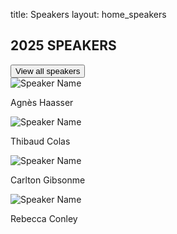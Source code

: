 title: Speakers
layout: home_speakers

<div class="main-container">
    <div class="header-row">
        <h2 class="section-title">2025 SPEAKERS</h2>
        <button class="view-all-btn">View all speakers</button>
    </div>
    <div class="speakers-grid">
        <!-- Speaker 1 -->
        <div class="speaker-card">
            <img class="speaker-image" src="static/images/speakers/2025/agnes.jpg" alt="Speaker Name">
            <p class="speaker-name">Agnès Haasser</p>
        </div>
        <!-- Speaker 2 -->
        <div class="speaker-card">
            <img class="speaker-image" src="static/images/speakers/2025/baud.jpg" alt="Speaker Name">
            <p class="speaker-name">Thibaud Colas</p>
        </div>
        <!-- Speaker 3 -->
        <div class="speaker-card">
            <img class="speaker-image" src="static/images/speakers/2025/carlton.jpg" alt="Speaker Name">
            <p class="speaker-name">Carlton Gibsonme</p>
        </div>
        <!-- Speaker 4 -->
        <div class="speaker-card">
            <img class="speaker-image" src="static/images/speakers/2025/becca.jpg" alt="Speaker Name">
            <p class="speaker-name">Rebecca Conley</p>
        </div>
    </div>
</div>